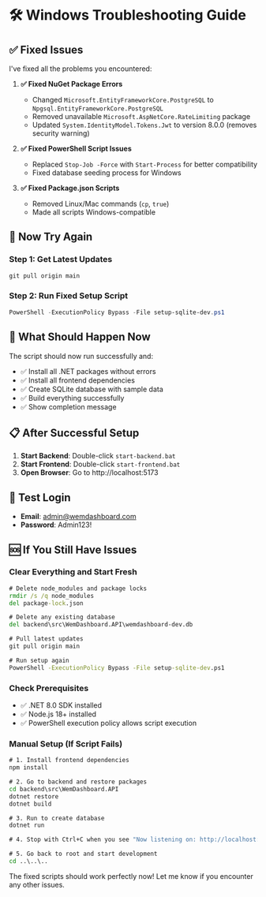 # 🛠️ Windows Troubleshooting Guide

## ✅ **Fixed Issues**

I've fixed all the problems you encountered:

1. **✅ Fixed NuGet Package Errors**
   - Changed `Microsoft.EntityFrameworkCore.PostgreSQL` to `Npgsql.EntityFrameworkCore.PostgreSQL`
   - Removed unavailable `Microsoft.AspNetCore.RateLimiting` package
   - Updated `System.IdentityModel.Tokens.Jwt` to version 8.0.0 (removes security warning)

2. **✅ Fixed PowerShell Script Issues**
   - Replaced `Stop-Job -Force` with `Start-Process` for better compatibility
   - Fixed database seeding process for Windows

3. **✅ Fixed Package.json Scripts**
   - Removed Linux/Mac commands (`cp`, `true`)
   - Made all scripts Windows-compatible

## 🚀 **Now Try Again**

### **Step 1: Get Latest Updates**
```cmd
git pull origin main
```

### **Step 2: Run Fixed Setup Script**
```powershell
PowerShell -ExecutionPolicy Bypass -File setup-sqlite-dev.ps1
```

## 🎯 **What Should Happen Now**

The script should now run successfully and:
- ✅ Install all .NET packages without errors
- ✅ Install all frontend dependencies  
- ✅ Create SQLite database with sample data
- ✅ Build everything successfully
- ✅ Show completion message

## 📋 **After Successful Setup**

1. **Start Backend**: Double-click `start-backend.bat`
2. **Start Frontend**: Double-click `start-frontend.bat`  
3. **Open Browser**: Go to http://localhost:5173

## 🔐 **Test Login**
- **Email**: admin@wemdashboard.com
- **Password**: Admin123!

## 🆘 **If You Still Have Issues**

### **Clear Everything and Start Fresh**
```cmd
# Delete node_modules and package locks
rmdir /s /q node_modules
del package-lock.json

# Delete any existing database
del backend\src\WemDashboard.API\wemdashboard-dev.db

# Pull latest updates
git pull origin main

# Run setup again
PowerShell -ExecutionPolicy Bypass -File setup-sqlite-dev.ps1
```

### **Check Prerequisites**
- ✅ .NET 8.0 SDK installed
- ✅ Node.js 18+ installed  
- ✅ PowerShell execution policy allows script execution

### **Manual Setup (If Script Fails)**
```cmd
# 1. Install frontend dependencies
npm install

# 2. Go to backend and restore packages
cd backend\src\WemDashboard.API
dotnet restore
dotnet build

# 3. Run to create database
dotnet run

# 4. Stop with Ctrl+C when you see "Now listening on: http://localhost:5000"

# 5. Go back to root and start development
cd ..\..\..
```

The fixed scripts should work perfectly now! Let me know if you encounter any other issues.
